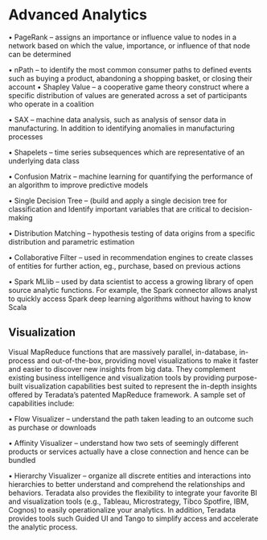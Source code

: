 # Advanced Analytics
• PageRank – assigns an importance or influence value
to nodes in a network based on which the value,
importance, or influence of that node can
be determined

• nPath – to identify the most common consumer
paths to defined events such as buying a product,
abandoning a shopping basket, or closing their account
• Shapley Value – a cooperative game theory construct
where a specific distribution of values are generated
across a set of participants who operate in a coalition

• SAX – machine data analysis, such as analysis of
sensor data in manufacturing. In addition to identifying
anomalies in manufacturing processes

• Shapelets – time series subsequences which are
representative of an underlying data class

• Confusion Matrix – machine learning for quantifying
the performance of an algorithm to improve
predictive models

• Single Decision Tree – (build and apply a single
decision tree for classification and Identify important
variables that are critical to decision-making

• Distribution Matching – hypothesis testing of data
origins from a specific distribution and parametric
estimation

• Collaborative Filter – used in recommendation
engines to create classes of entities for further action,
eg., purchase, based on previous actions

• Spark MLlib – used by data scientist to access a
growing library of open source analytic functions. For
example, the Spark connector allows analyst to quickly
access Spark deep learning algorithms without having
to know Scala


## Visualization
Visual MapReduce functions that are massively parallel,
in-database, in-process and out-of-the-box, providing
novel visualizations to make it faster and easier to discover
new insights from big data. They complement existing
business intelligence and visualization tools by providing
purpose-built visualization capabilities best suited
to represent the in-depth insights offered by Teradata’s
patented MapReduce framework. A sample set of
capabilities include:

• Flow Visualizer – understand the path taken leading
to an outcome such as purchase or downloads

• Affinity Visualizer – understand how two sets of
seemingly different products or services actually have
a close connection and hence can be bundled

• Hierarchy Visualizer – organize all discrete entities and
interactions into hierarchies to better understand and
comprehend the relationships and behaviors. Teradata
also provides the flexibility to integrate your favorite
BI and visualization tools (e.g., Tableau, Microstrategy,
Tibco Spotfire, IBM, Cognos) to easily operationalize
your analytics. In addition, Teradata provides tools
such Guided UI and Tango to simplify access and
accelerate the analytic process. 
